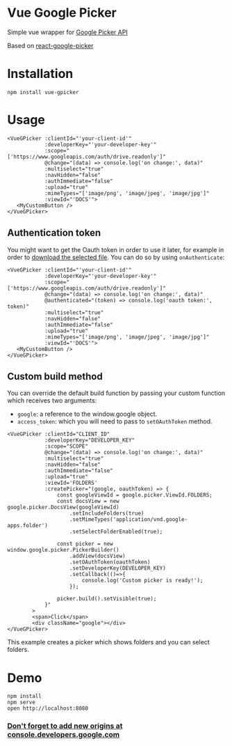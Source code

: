Vue Google Picker
===================
Simple vue wrapper for [Google Picker API](https://developers.google.com/picker/docs/) 

Based on [react-google-picker](https://github.com/sdoomz/react-google-picker)

Installation
============
```
npm install vue-gpicker
```

Usage
=====
```
<VueGPicker :clientId="'your-client-id'"
            :developerKey="'your-developer-key'"
            :scope="['https://www.googleapis.com/auth/drive.readonly']"
            @change="(data) => console.log('on change:', data)"
            :multiselect="true"
            :navHidden="false"
            :authImmediate="false"
            :upload="true"
            :mimeTypes="['image/png', 'image/jpeg', 'image/jpg']"
            :viewId="'DOCS'">
   <MyCustomButton />
</VueGPicker>
```

## Authentication token

You might want to get the Oauth token in order to use it later, for example
in order to [download the selected file](https://developers.google.com/drive/v3/web/manage-downloads).
You can do so by using `onAuthenticate`:

```
<VueGPicker :clientId="'your-client-id'"
            :developerKey="'your-developer-key'"
            :scope="['https://www.googleapis.com/auth/drive.readonly']"
            @change="(data) => console.log('on change:', data)"
            @authenticated="(token) => console.log('oauth token:', token)"
            :multiselect="true"
            :navHidden="false"
            :authImmediate="false"
            :upload="true"
            :mimeTypes="['image/png', 'image/jpeg', 'image/jpg']"
            :viewId="'DOCS'">
   <MyCustomButton />
</VueGPicker>
```

## Custom build method
You can override the default build function by passing your custom function which receives two arguments:
- `google`: a reference to the window.google object.
- `access_token`: which you will need to pass to `setOAuthToken` method.
```
<VueGPicker :clientId="CLIENT_ID"
            :developerKey="DEVELOPER_KEY"
            :scope="SCOPE"
            @change="(data) => console.log('on change:', data)"
            :multiselect="true"
            :navHidden="false"
            :authImmediate="false"
            :upload="true"
            :viewId='FOLDERS'
            :createPicker="(google, oauthToken) => {
                const googleViewId = google.picker.ViewId.FOLDERS;
                const docsView = new google.picker.DocsView(googleViewId)
                    .setIncludeFolders(true)
                    .setMimeTypes('application/vnd.google-apps.folder')
                    .setSelectFolderEnabled(true);

                const picker = new window.google.picker.PickerBuilder()
                    .addView(docsView)
                    .setOAuthToken(oauthToken)
                    .setDeveloperKey(DEVELOPER_KEY)
                    .setCallback(()=>{
                        console.log('Custom picker is ready!');
                    });

                picker.build().setVisible(true);
            }"
        >
        <span>Click</span>
        <div className="google"></div>
</VueGPicker>
```
This example creates a picker which shows folders and you can select folders.


Demo
====
```
npm install
npm serve
open http://localhost:8080
```

### [Don't forget to add new origins at console.developers.google.com](https://console.developers.google.com)
